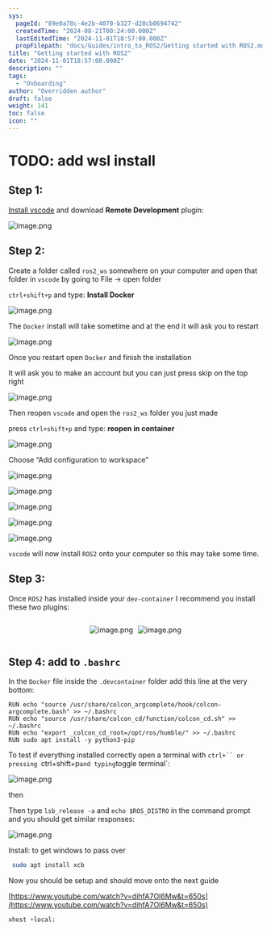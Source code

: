 ```yaml
---
sys:
  pageId: "89e0a78c-4e2b-4070-b327-d28cb0694742"
  createdTime: "2024-08-21T00:24:00.000Z"
  lastEditedTime: "2024-11-01T18:57:00.000Z"
  propFilepath: "docs/Guides/intro_to_ROS2/Getting started with ROS2.md"
title: "Getting started with ROS2"
date: "2024-11-01T18:57:00.000Z"
description: ""
tags:
  - "Onboarding"
author: "Overridden author"
draft: false
weight: 141
toc: false
icon: ""
---
```


# TODO: add wsl install

## Step 1:

[Install vscode](https://code.visualstudio.com/download) and download **Remote Development** plugin:

![image.png](https://prod-files-secure.s3.us-west-2.amazonaws.com/d518164a-d88e-44d1-a4ee-3adb3bd8bce0/efb52993-1881-4a40-b95e-6f020334f022/image.png?X-Amz-Algorithm=AWS4-HMAC-SHA256&X-Amz-Content-Sha256=UNSIGNED-PAYLOAD&X-Amz-Credential=ASIAZI2LB4662NKSA5QJ%2F20250307%2Fus-west-2%2Fs3%2Faws4_request&X-Amz-Date=20250307T110213Z&X-Amz-Expires=3600&X-Amz-Security-Token=IQoJb3JpZ2luX2VjEPr%2F%2F%2F%2F%2F%2F%2F%2F%2F%2FwEaCXVzLXdlc3QtMiJGMEQCIDn6lKOK0ILG6l0fn%2BrHyFkTwiQl3z%2FtgKS6HeiNeymuAiBz9TtTT66ACM5IOjTYUbVuGa48pv9PPN5QKbSUU3YqUCr%2FAwhDEAAaDDYzNzQyMzE4MzgwNSIMLFF3g17ojk%2BYT%2FagKtwDgeybuqHGV2Ft3eLUnyshzr%2BCH7%2Bk6x2FD6dKh5trEhyv3myOc4vx1DyhYp7qClzv0ORQz7SMjGzsqfSHqPRQBKBQbaQdURdnDpXLHn55iYQOkBuWt3UCxM0u8k37KWxTEU3tZFbZuh5%2B0joYJNU4cQHMx%2BC3cB%2B3Gdu4sFMpXq8IKC6UxKdbXl7wOQPIYbFvRIKu2zZ06urwq7AkIVxwZDC0B5wM9PxNeOp9Cowr9%2FK30iZda2oJPs9bCt21EqcjBNetRCo8GGWmvv%2FHcgUfg4oUtbi5O0k6hHnFur%2BUJfU4d0ET3ECanabWissX8ZLJGRWwhvWUEtlSmQyGqlNebmTa9Limqar6jTOfI9nror0oXh7DIUuEDA2315Ui%2FA2Ym0x3XdgypHwDwfrztJIFr96aCdm79hCT%2Fu3N%2B3t5iSvNd%2Bemj7V3F7cnLokPchdKwEUMg9WRkZy5CaPVz882XcCtuSG%2BOK3k0fSJQEfodyROr%2F5R573cFMcxC8JfDV4IOOfXDFDr2kOcIdx4UnnozPd9DPp1JfUWYOUk2ngQlyPiZEQxBE55025y0mwcUvi%2F%2BBVACTYBgsbMLvE0iT7n2YvZckC6xMkMOLZVClgwxNx8w5JtAn26Ee4zziEwv4irvgY6pgFKH%2B%2FL76PbJWYVzv1pQnpm3gYzbV2AtzTcuD%2BlDwRuUcbeHwtoGvnTWwrZYSBmOLOS4fcdr0EYyNR0RewwKHZLIlLV9FZEhc0ErRyecR3YShbfn1jrgG0b6fvA9SYgo8Rj2CxwiPQ9iMmkAyJmA9Z467pQymu6OGefJNDan97BVFMQv3KHrqVZpoQerun62xX36jBcCjJCSKF%2F6UeuZaWp%2FSfSeEc8&X-Amz-Signature=40a644d8dada8c0d6ae2ceccca5697d9375a5cfcff381a159b9411fe590fff92&X-Amz-SignedHeaders=host&x-id=GetObject)

## Step 2:

Create a folder called `ros2_ws` somewhere on your computer and open that folder in `vscode` by going to File → open folder 

`ctrl+shift+p` and type: **Install Docker**

![image.png](https://prod-files-secure.s3.us-west-2.amazonaws.com/d518164a-d88e-44d1-a4ee-3adb3bd8bce0/2269dc0e-1cd5-47ff-bceb-c04ad9b2eab0/image.png?X-Amz-Algorithm=AWS4-HMAC-SHA256&X-Amz-Content-Sha256=UNSIGNED-PAYLOAD&X-Amz-Credential=ASIAZI2LB4662NKSA5QJ%2F20250307%2Fus-west-2%2Fs3%2Faws4_request&X-Amz-Date=20250307T110213Z&X-Amz-Expires=3600&X-Amz-Security-Token=IQoJb3JpZ2luX2VjEPr%2F%2F%2F%2F%2F%2F%2F%2F%2F%2FwEaCXVzLXdlc3QtMiJGMEQCIDn6lKOK0ILG6l0fn%2BrHyFkTwiQl3z%2FtgKS6HeiNeymuAiBz9TtTT66ACM5IOjTYUbVuGa48pv9PPN5QKbSUU3YqUCr%2FAwhDEAAaDDYzNzQyMzE4MzgwNSIMLFF3g17ojk%2BYT%2FagKtwDgeybuqHGV2Ft3eLUnyshzr%2BCH7%2Bk6x2FD6dKh5trEhyv3myOc4vx1DyhYp7qClzv0ORQz7SMjGzsqfSHqPRQBKBQbaQdURdnDpXLHn55iYQOkBuWt3UCxM0u8k37KWxTEU3tZFbZuh5%2B0joYJNU4cQHMx%2BC3cB%2B3Gdu4sFMpXq8IKC6UxKdbXl7wOQPIYbFvRIKu2zZ06urwq7AkIVxwZDC0B5wM9PxNeOp9Cowr9%2FK30iZda2oJPs9bCt21EqcjBNetRCo8GGWmvv%2FHcgUfg4oUtbi5O0k6hHnFur%2BUJfU4d0ET3ECanabWissX8ZLJGRWwhvWUEtlSmQyGqlNebmTa9Limqar6jTOfI9nror0oXh7DIUuEDA2315Ui%2FA2Ym0x3XdgypHwDwfrztJIFr96aCdm79hCT%2Fu3N%2B3t5iSvNd%2Bemj7V3F7cnLokPchdKwEUMg9WRkZy5CaPVz882XcCtuSG%2BOK3k0fSJQEfodyROr%2F5R573cFMcxC8JfDV4IOOfXDFDr2kOcIdx4UnnozPd9DPp1JfUWYOUk2ngQlyPiZEQxBE55025y0mwcUvi%2F%2BBVACTYBgsbMLvE0iT7n2YvZckC6xMkMOLZVClgwxNx8w5JtAn26Ee4zziEwv4irvgY6pgFKH%2B%2FL76PbJWYVzv1pQnpm3gYzbV2AtzTcuD%2BlDwRuUcbeHwtoGvnTWwrZYSBmOLOS4fcdr0EYyNR0RewwKHZLIlLV9FZEhc0ErRyecR3YShbfn1jrgG0b6fvA9SYgo8Rj2CxwiPQ9iMmkAyJmA9Z467pQymu6OGefJNDan97BVFMQv3KHrqVZpoQerun62xX36jBcCjJCSKF%2F6UeuZaWp%2FSfSeEc8&X-Amz-Signature=1e6474a77c78ebc6179ee05f4773d95d11c67a12c7fc78d1554d1968f971139a&X-Amz-SignedHeaders=host&x-id=GetObject)

The `Docker` install will take sometime and at the end it will ask you to restart

![image.png](https://prod-files-secure.s3.us-west-2.amazonaws.com/d518164a-d88e-44d1-a4ee-3adb3bd8bce0/ed233f78-be33-4b1f-b89c-9c346c0e961e/image.png?X-Amz-Algorithm=AWS4-HMAC-SHA256&X-Amz-Content-Sha256=UNSIGNED-PAYLOAD&X-Amz-Credential=ASIAZI2LB4662NKSA5QJ%2F20250307%2Fus-west-2%2Fs3%2Faws4_request&X-Amz-Date=20250307T110213Z&X-Amz-Expires=3600&X-Amz-Security-Token=IQoJb3JpZ2luX2VjEPr%2F%2F%2F%2F%2F%2F%2F%2F%2F%2FwEaCXVzLXdlc3QtMiJGMEQCIDn6lKOK0ILG6l0fn%2BrHyFkTwiQl3z%2FtgKS6HeiNeymuAiBz9TtTT66ACM5IOjTYUbVuGa48pv9PPN5QKbSUU3YqUCr%2FAwhDEAAaDDYzNzQyMzE4MzgwNSIMLFF3g17ojk%2BYT%2FagKtwDgeybuqHGV2Ft3eLUnyshzr%2BCH7%2Bk6x2FD6dKh5trEhyv3myOc4vx1DyhYp7qClzv0ORQz7SMjGzsqfSHqPRQBKBQbaQdURdnDpXLHn55iYQOkBuWt3UCxM0u8k37KWxTEU3tZFbZuh5%2B0joYJNU4cQHMx%2BC3cB%2B3Gdu4sFMpXq8IKC6UxKdbXl7wOQPIYbFvRIKu2zZ06urwq7AkIVxwZDC0B5wM9PxNeOp9Cowr9%2FK30iZda2oJPs9bCt21EqcjBNetRCo8GGWmvv%2FHcgUfg4oUtbi5O0k6hHnFur%2BUJfU4d0ET3ECanabWissX8ZLJGRWwhvWUEtlSmQyGqlNebmTa9Limqar6jTOfI9nror0oXh7DIUuEDA2315Ui%2FA2Ym0x3XdgypHwDwfrztJIFr96aCdm79hCT%2Fu3N%2B3t5iSvNd%2Bemj7V3F7cnLokPchdKwEUMg9WRkZy5CaPVz882XcCtuSG%2BOK3k0fSJQEfodyROr%2F5R573cFMcxC8JfDV4IOOfXDFDr2kOcIdx4UnnozPd9DPp1JfUWYOUk2ngQlyPiZEQxBE55025y0mwcUvi%2F%2BBVACTYBgsbMLvE0iT7n2YvZckC6xMkMOLZVClgwxNx8w5JtAn26Ee4zziEwv4irvgY6pgFKH%2B%2FL76PbJWYVzv1pQnpm3gYzbV2AtzTcuD%2BlDwRuUcbeHwtoGvnTWwrZYSBmOLOS4fcdr0EYyNR0RewwKHZLIlLV9FZEhc0ErRyecR3YShbfn1jrgG0b6fvA9SYgo8Rj2CxwiPQ9iMmkAyJmA9Z467pQymu6OGefJNDan97BVFMQv3KHrqVZpoQerun62xX36jBcCjJCSKF%2F6UeuZaWp%2FSfSeEc8&X-Amz-Signature=75ba03857fe874c607235d996d0cf48040a1f49bbf8d52fcaaa09554be04d5de&X-Amz-SignedHeaders=host&x-id=GetObject)

Once you restart open `Docker` and finish the installation

It will ask you to make an account but you can just press skip on the top right

![image.png](https://prod-files-secure.s3.us-west-2.amazonaws.com/d518164a-d88e-44d1-a4ee-3adb3bd8bce0/21010ad9-1659-4fd9-9f59-9932a09b2a3d/image.png?X-Amz-Algorithm=AWS4-HMAC-SHA256&X-Amz-Content-Sha256=UNSIGNED-PAYLOAD&X-Amz-Credential=ASIAZI2LB4662NKSA5QJ%2F20250307%2Fus-west-2%2Fs3%2Faws4_request&X-Amz-Date=20250307T110213Z&X-Amz-Expires=3600&X-Amz-Security-Token=IQoJb3JpZ2luX2VjEPr%2F%2F%2F%2F%2F%2F%2F%2F%2F%2FwEaCXVzLXdlc3QtMiJGMEQCIDn6lKOK0ILG6l0fn%2BrHyFkTwiQl3z%2FtgKS6HeiNeymuAiBz9TtTT66ACM5IOjTYUbVuGa48pv9PPN5QKbSUU3YqUCr%2FAwhDEAAaDDYzNzQyMzE4MzgwNSIMLFF3g17ojk%2BYT%2FagKtwDgeybuqHGV2Ft3eLUnyshzr%2BCH7%2Bk6x2FD6dKh5trEhyv3myOc4vx1DyhYp7qClzv0ORQz7SMjGzsqfSHqPRQBKBQbaQdURdnDpXLHn55iYQOkBuWt3UCxM0u8k37KWxTEU3tZFbZuh5%2B0joYJNU4cQHMx%2BC3cB%2B3Gdu4sFMpXq8IKC6UxKdbXl7wOQPIYbFvRIKu2zZ06urwq7AkIVxwZDC0B5wM9PxNeOp9Cowr9%2FK30iZda2oJPs9bCt21EqcjBNetRCo8GGWmvv%2FHcgUfg4oUtbi5O0k6hHnFur%2BUJfU4d0ET3ECanabWissX8ZLJGRWwhvWUEtlSmQyGqlNebmTa9Limqar6jTOfI9nror0oXh7DIUuEDA2315Ui%2FA2Ym0x3XdgypHwDwfrztJIFr96aCdm79hCT%2Fu3N%2B3t5iSvNd%2Bemj7V3F7cnLokPchdKwEUMg9WRkZy5CaPVz882XcCtuSG%2BOK3k0fSJQEfodyROr%2F5R573cFMcxC8JfDV4IOOfXDFDr2kOcIdx4UnnozPd9DPp1JfUWYOUk2ngQlyPiZEQxBE55025y0mwcUvi%2F%2BBVACTYBgsbMLvE0iT7n2YvZckC6xMkMOLZVClgwxNx8w5JtAn26Ee4zziEwv4irvgY6pgFKH%2B%2FL76PbJWYVzv1pQnpm3gYzbV2AtzTcuD%2BlDwRuUcbeHwtoGvnTWwrZYSBmOLOS4fcdr0EYyNR0RewwKHZLIlLV9FZEhc0ErRyecR3YShbfn1jrgG0b6fvA9SYgo8Rj2CxwiPQ9iMmkAyJmA9Z467pQymu6OGefJNDan97BVFMQv3KHrqVZpoQerun62xX36jBcCjJCSKF%2F6UeuZaWp%2FSfSeEc8&X-Amz-Signature=0c9cff6d7d3285f2e89812046e64c03a6e99477cac061dae60a0fcbc063d5dd9&X-Amz-SignedHeaders=host&x-id=GetObject)

Then reopen `vscode` and open the `ros2_ws` folder you just made

press `ctrl+shift+p` and type: **reopen in container**

![image.png](https://prod-files-secure.s3.us-west-2.amazonaws.com/d518164a-d88e-44d1-a4ee-3adb3bd8bce0/4e93b8c2-41ad-488c-8095-c74205196118/image.png?X-Amz-Algorithm=AWS4-HMAC-SHA256&X-Amz-Content-Sha256=UNSIGNED-PAYLOAD&X-Amz-Credential=ASIAZI2LB4662NKSA5QJ%2F20250307%2Fus-west-2%2Fs3%2Faws4_request&X-Amz-Date=20250307T110213Z&X-Amz-Expires=3600&X-Amz-Security-Token=IQoJb3JpZ2luX2VjEPr%2F%2F%2F%2F%2F%2F%2F%2F%2F%2FwEaCXVzLXdlc3QtMiJGMEQCIDn6lKOK0ILG6l0fn%2BrHyFkTwiQl3z%2FtgKS6HeiNeymuAiBz9TtTT66ACM5IOjTYUbVuGa48pv9PPN5QKbSUU3YqUCr%2FAwhDEAAaDDYzNzQyMzE4MzgwNSIMLFF3g17ojk%2BYT%2FagKtwDgeybuqHGV2Ft3eLUnyshzr%2BCH7%2Bk6x2FD6dKh5trEhyv3myOc4vx1DyhYp7qClzv0ORQz7SMjGzsqfSHqPRQBKBQbaQdURdnDpXLHn55iYQOkBuWt3UCxM0u8k37KWxTEU3tZFbZuh5%2B0joYJNU4cQHMx%2BC3cB%2B3Gdu4sFMpXq8IKC6UxKdbXl7wOQPIYbFvRIKu2zZ06urwq7AkIVxwZDC0B5wM9PxNeOp9Cowr9%2FK30iZda2oJPs9bCt21EqcjBNetRCo8GGWmvv%2FHcgUfg4oUtbi5O0k6hHnFur%2BUJfU4d0ET3ECanabWissX8ZLJGRWwhvWUEtlSmQyGqlNebmTa9Limqar6jTOfI9nror0oXh7DIUuEDA2315Ui%2FA2Ym0x3XdgypHwDwfrztJIFr96aCdm79hCT%2Fu3N%2B3t5iSvNd%2Bemj7V3F7cnLokPchdKwEUMg9WRkZy5CaPVz882XcCtuSG%2BOK3k0fSJQEfodyROr%2F5R573cFMcxC8JfDV4IOOfXDFDr2kOcIdx4UnnozPd9DPp1JfUWYOUk2ngQlyPiZEQxBE55025y0mwcUvi%2F%2BBVACTYBgsbMLvE0iT7n2YvZckC6xMkMOLZVClgwxNx8w5JtAn26Ee4zziEwv4irvgY6pgFKH%2B%2FL76PbJWYVzv1pQnpm3gYzbV2AtzTcuD%2BlDwRuUcbeHwtoGvnTWwrZYSBmOLOS4fcdr0EYyNR0RewwKHZLIlLV9FZEhc0ErRyecR3YShbfn1jrgG0b6fvA9SYgo8Rj2CxwiPQ9iMmkAyJmA9Z467pQymu6OGefJNDan97BVFMQv3KHrqVZpoQerun62xX36jBcCjJCSKF%2F6UeuZaWp%2FSfSeEc8&X-Amz-Signature=c8f542d711040138a3a6a7254e80ecd25b6499878c0596dae252a9f9c6223a7d&X-Amz-SignedHeaders=host&x-id=GetObject)

Choose “Add configuration to workspace”

![image.png](https://prod-files-secure.s3.us-west-2.amazonaws.com/d518164a-d88e-44d1-a4ee-3adb3bd8bce0/9560b282-5060-4989-ba37-97e7b2c22476/image.png?X-Amz-Algorithm=AWS4-HMAC-SHA256&X-Amz-Content-Sha256=UNSIGNED-PAYLOAD&X-Amz-Credential=ASIAZI2LB4662NKSA5QJ%2F20250307%2Fus-west-2%2Fs3%2Faws4_request&X-Amz-Date=20250307T110213Z&X-Amz-Expires=3600&X-Amz-Security-Token=IQoJb3JpZ2luX2VjEPr%2F%2F%2F%2F%2F%2F%2F%2F%2F%2FwEaCXVzLXdlc3QtMiJGMEQCIDn6lKOK0ILG6l0fn%2BrHyFkTwiQl3z%2FtgKS6HeiNeymuAiBz9TtTT66ACM5IOjTYUbVuGa48pv9PPN5QKbSUU3YqUCr%2FAwhDEAAaDDYzNzQyMzE4MzgwNSIMLFF3g17ojk%2BYT%2FagKtwDgeybuqHGV2Ft3eLUnyshzr%2BCH7%2Bk6x2FD6dKh5trEhyv3myOc4vx1DyhYp7qClzv0ORQz7SMjGzsqfSHqPRQBKBQbaQdURdnDpXLHn55iYQOkBuWt3UCxM0u8k37KWxTEU3tZFbZuh5%2B0joYJNU4cQHMx%2BC3cB%2B3Gdu4sFMpXq8IKC6UxKdbXl7wOQPIYbFvRIKu2zZ06urwq7AkIVxwZDC0B5wM9PxNeOp9Cowr9%2FK30iZda2oJPs9bCt21EqcjBNetRCo8GGWmvv%2FHcgUfg4oUtbi5O0k6hHnFur%2BUJfU4d0ET3ECanabWissX8ZLJGRWwhvWUEtlSmQyGqlNebmTa9Limqar6jTOfI9nror0oXh7DIUuEDA2315Ui%2FA2Ym0x3XdgypHwDwfrztJIFr96aCdm79hCT%2Fu3N%2B3t5iSvNd%2Bemj7V3F7cnLokPchdKwEUMg9WRkZy5CaPVz882XcCtuSG%2BOK3k0fSJQEfodyROr%2F5R573cFMcxC8JfDV4IOOfXDFDr2kOcIdx4UnnozPd9DPp1JfUWYOUk2ngQlyPiZEQxBE55025y0mwcUvi%2F%2BBVACTYBgsbMLvE0iT7n2YvZckC6xMkMOLZVClgwxNx8w5JtAn26Ee4zziEwv4irvgY6pgFKH%2B%2FL76PbJWYVzv1pQnpm3gYzbV2AtzTcuD%2BlDwRuUcbeHwtoGvnTWwrZYSBmOLOS4fcdr0EYyNR0RewwKHZLIlLV9FZEhc0ErRyecR3YShbfn1jrgG0b6fvA9SYgo8Rj2CxwiPQ9iMmkAyJmA9Z467pQymu6OGefJNDan97BVFMQv3KHrqVZpoQerun62xX36jBcCjJCSKF%2F6UeuZaWp%2FSfSeEc8&X-Amz-Signature=c0e445b3ff1dec30a03c5c1a2873cd1804c3d20d785e75b873c27c1188f54aa0&X-Amz-SignedHeaders=host&x-id=GetObject)

![image.png](https://prod-files-secure.s3.us-west-2.amazonaws.com/d518164a-d88e-44d1-a4ee-3adb3bd8bce0/2ee63f81-886b-48e8-a553-dc6e5eac99e4/image.png?X-Amz-Algorithm=AWS4-HMAC-SHA256&X-Amz-Content-Sha256=UNSIGNED-PAYLOAD&X-Amz-Credential=ASIAZI2LB4662NKSA5QJ%2F20250307%2Fus-west-2%2Fs3%2Faws4_request&X-Amz-Date=20250307T110213Z&X-Amz-Expires=3600&X-Amz-Security-Token=IQoJb3JpZ2luX2VjEPr%2F%2F%2F%2F%2F%2F%2F%2F%2F%2FwEaCXVzLXdlc3QtMiJGMEQCIDn6lKOK0ILG6l0fn%2BrHyFkTwiQl3z%2FtgKS6HeiNeymuAiBz9TtTT66ACM5IOjTYUbVuGa48pv9PPN5QKbSUU3YqUCr%2FAwhDEAAaDDYzNzQyMzE4MzgwNSIMLFF3g17ojk%2BYT%2FagKtwDgeybuqHGV2Ft3eLUnyshzr%2BCH7%2Bk6x2FD6dKh5trEhyv3myOc4vx1DyhYp7qClzv0ORQz7SMjGzsqfSHqPRQBKBQbaQdURdnDpXLHn55iYQOkBuWt3UCxM0u8k37KWxTEU3tZFbZuh5%2B0joYJNU4cQHMx%2BC3cB%2B3Gdu4sFMpXq8IKC6UxKdbXl7wOQPIYbFvRIKu2zZ06urwq7AkIVxwZDC0B5wM9PxNeOp9Cowr9%2FK30iZda2oJPs9bCt21EqcjBNetRCo8GGWmvv%2FHcgUfg4oUtbi5O0k6hHnFur%2BUJfU4d0ET3ECanabWissX8ZLJGRWwhvWUEtlSmQyGqlNebmTa9Limqar6jTOfI9nror0oXh7DIUuEDA2315Ui%2FA2Ym0x3XdgypHwDwfrztJIFr96aCdm79hCT%2Fu3N%2B3t5iSvNd%2Bemj7V3F7cnLokPchdKwEUMg9WRkZy5CaPVz882XcCtuSG%2BOK3k0fSJQEfodyROr%2F5R573cFMcxC8JfDV4IOOfXDFDr2kOcIdx4UnnozPd9DPp1JfUWYOUk2ngQlyPiZEQxBE55025y0mwcUvi%2F%2BBVACTYBgsbMLvE0iT7n2YvZckC6xMkMOLZVClgwxNx8w5JtAn26Ee4zziEwv4irvgY6pgFKH%2B%2FL76PbJWYVzv1pQnpm3gYzbV2AtzTcuD%2BlDwRuUcbeHwtoGvnTWwrZYSBmOLOS4fcdr0EYyNR0RewwKHZLIlLV9FZEhc0ErRyecR3YShbfn1jrgG0b6fvA9SYgo8Rj2CxwiPQ9iMmkAyJmA9Z467pQymu6OGefJNDan97BVFMQv3KHrqVZpoQerun62xX36jBcCjJCSKF%2F6UeuZaWp%2FSfSeEc8&X-Amz-Signature=0f7e0ef403f757559e84be49d0178e2e28f726dfa75a3f6c8dfe7fa83e065679&X-Amz-SignedHeaders=host&x-id=GetObject)

![image.png](https://prod-files-secure.s3.us-west-2.amazonaws.com/d518164a-d88e-44d1-a4ee-3adb3bd8bce0/ae1580b2-b048-407e-aed9-b584224a7a04/image.png?X-Amz-Algorithm=AWS4-HMAC-SHA256&X-Amz-Content-Sha256=UNSIGNED-PAYLOAD&X-Amz-Credential=ASIAZI2LB4662NKSA5QJ%2F20250307%2Fus-west-2%2Fs3%2Faws4_request&X-Amz-Date=20250307T110213Z&X-Amz-Expires=3600&X-Amz-Security-Token=IQoJb3JpZ2luX2VjEPr%2F%2F%2F%2F%2F%2F%2F%2F%2F%2FwEaCXVzLXdlc3QtMiJGMEQCIDn6lKOK0ILG6l0fn%2BrHyFkTwiQl3z%2FtgKS6HeiNeymuAiBz9TtTT66ACM5IOjTYUbVuGa48pv9PPN5QKbSUU3YqUCr%2FAwhDEAAaDDYzNzQyMzE4MzgwNSIMLFF3g17ojk%2BYT%2FagKtwDgeybuqHGV2Ft3eLUnyshzr%2BCH7%2Bk6x2FD6dKh5trEhyv3myOc4vx1DyhYp7qClzv0ORQz7SMjGzsqfSHqPRQBKBQbaQdURdnDpXLHn55iYQOkBuWt3UCxM0u8k37KWxTEU3tZFbZuh5%2B0joYJNU4cQHMx%2BC3cB%2B3Gdu4sFMpXq8IKC6UxKdbXl7wOQPIYbFvRIKu2zZ06urwq7AkIVxwZDC0B5wM9PxNeOp9Cowr9%2FK30iZda2oJPs9bCt21EqcjBNetRCo8GGWmvv%2FHcgUfg4oUtbi5O0k6hHnFur%2BUJfU4d0ET3ECanabWissX8ZLJGRWwhvWUEtlSmQyGqlNebmTa9Limqar6jTOfI9nror0oXh7DIUuEDA2315Ui%2FA2Ym0x3XdgypHwDwfrztJIFr96aCdm79hCT%2Fu3N%2B3t5iSvNd%2Bemj7V3F7cnLokPchdKwEUMg9WRkZy5CaPVz882XcCtuSG%2BOK3k0fSJQEfodyROr%2F5R573cFMcxC8JfDV4IOOfXDFDr2kOcIdx4UnnozPd9DPp1JfUWYOUk2ngQlyPiZEQxBE55025y0mwcUvi%2F%2BBVACTYBgsbMLvE0iT7n2YvZckC6xMkMOLZVClgwxNx8w5JtAn26Ee4zziEwv4irvgY6pgFKH%2B%2FL76PbJWYVzv1pQnpm3gYzbV2AtzTcuD%2BlDwRuUcbeHwtoGvnTWwrZYSBmOLOS4fcdr0EYyNR0RewwKHZLIlLV9FZEhc0ErRyecR3YShbfn1jrgG0b6fvA9SYgo8Rj2CxwiPQ9iMmkAyJmA9Z467pQymu6OGefJNDan97BVFMQv3KHrqVZpoQerun62xX36jBcCjJCSKF%2F6UeuZaWp%2FSfSeEc8&X-Amz-Signature=d01e4ccab1f7d0989199bdc18c27b02370a572d91bd273bc634a637ffc217297&X-Amz-SignedHeaders=host&x-id=GetObject)

![image.png](https://prod-files-secure.s3.us-west-2.amazonaws.com/d518164a-d88e-44d1-a4ee-3adb3bd8bce0/53255b28-f75e-430f-b9e3-c0ac8577e42b/image.png?X-Amz-Algorithm=AWS4-HMAC-SHA256&X-Amz-Content-Sha256=UNSIGNED-PAYLOAD&X-Amz-Credential=ASIAZI2LB4662NKSA5QJ%2F20250307%2Fus-west-2%2Fs3%2Faws4_request&X-Amz-Date=20250307T110213Z&X-Amz-Expires=3600&X-Amz-Security-Token=IQoJb3JpZ2luX2VjEPr%2F%2F%2F%2F%2F%2F%2F%2F%2F%2FwEaCXVzLXdlc3QtMiJGMEQCIDn6lKOK0ILG6l0fn%2BrHyFkTwiQl3z%2FtgKS6HeiNeymuAiBz9TtTT66ACM5IOjTYUbVuGa48pv9PPN5QKbSUU3YqUCr%2FAwhDEAAaDDYzNzQyMzE4MzgwNSIMLFF3g17ojk%2BYT%2FagKtwDgeybuqHGV2Ft3eLUnyshzr%2BCH7%2Bk6x2FD6dKh5trEhyv3myOc4vx1DyhYp7qClzv0ORQz7SMjGzsqfSHqPRQBKBQbaQdURdnDpXLHn55iYQOkBuWt3UCxM0u8k37KWxTEU3tZFbZuh5%2B0joYJNU4cQHMx%2BC3cB%2B3Gdu4sFMpXq8IKC6UxKdbXl7wOQPIYbFvRIKu2zZ06urwq7AkIVxwZDC0B5wM9PxNeOp9Cowr9%2FK30iZda2oJPs9bCt21EqcjBNetRCo8GGWmvv%2FHcgUfg4oUtbi5O0k6hHnFur%2BUJfU4d0ET3ECanabWissX8ZLJGRWwhvWUEtlSmQyGqlNebmTa9Limqar6jTOfI9nror0oXh7DIUuEDA2315Ui%2FA2Ym0x3XdgypHwDwfrztJIFr96aCdm79hCT%2Fu3N%2B3t5iSvNd%2Bemj7V3F7cnLokPchdKwEUMg9WRkZy5CaPVz882XcCtuSG%2BOK3k0fSJQEfodyROr%2F5R573cFMcxC8JfDV4IOOfXDFDr2kOcIdx4UnnozPd9DPp1JfUWYOUk2ngQlyPiZEQxBE55025y0mwcUvi%2F%2BBVACTYBgsbMLvE0iT7n2YvZckC6xMkMOLZVClgwxNx8w5JtAn26Ee4zziEwv4irvgY6pgFKH%2B%2FL76PbJWYVzv1pQnpm3gYzbV2AtzTcuD%2BlDwRuUcbeHwtoGvnTWwrZYSBmOLOS4fcdr0EYyNR0RewwKHZLIlLV9FZEhc0ErRyecR3YShbfn1jrgG0b6fvA9SYgo8Rj2CxwiPQ9iMmkAyJmA9Z467pQymu6OGefJNDan97BVFMQv3KHrqVZpoQerun62xX36jBcCjJCSKF%2F6UeuZaWp%2FSfSeEc8&X-Amz-Signature=21363c3a5e825699fa9fddce06c7b7cfd96694ea2c55e2086081c4dabc4878c4&X-Amz-SignedHeaders=host&x-id=GetObject)

![image.png](https://prod-files-secure.s3.us-west-2.amazonaws.com/d518164a-d88e-44d1-a4ee-3adb3bd8bce0/7c562767-5af9-4ffb-97d1-327bcdf4ee00/image.png?X-Amz-Algorithm=AWS4-HMAC-SHA256&X-Amz-Content-Sha256=UNSIGNED-PAYLOAD&X-Amz-Credential=ASIAZI2LB4662NKSA5QJ%2F20250307%2Fus-west-2%2Fs3%2Faws4_request&X-Amz-Date=20250307T110213Z&X-Amz-Expires=3600&X-Amz-Security-Token=IQoJb3JpZ2luX2VjEPr%2F%2F%2F%2F%2F%2F%2F%2F%2F%2FwEaCXVzLXdlc3QtMiJGMEQCIDn6lKOK0ILG6l0fn%2BrHyFkTwiQl3z%2FtgKS6HeiNeymuAiBz9TtTT66ACM5IOjTYUbVuGa48pv9PPN5QKbSUU3YqUCr%2FAwhDEAAaDDYzNzQyMzE4MzgwNSIMLFF3g17ojk%2BYT%2FagKtwDgeybuqHGV2Ft3eLUnyshzr%2BCH7%2Bk6x2FD6dKh5trEhyv3myOc4vx1DyhYp7qClzv0ORQz7SMjGzsqfSHqPRQBKBQbaQdURdnDpXLHn55iYQOkBuWt3UCxM0u8k37KWxTEU3tZFbZuh5%2B0joYJNU4cQHMx%2BC3cB%2B3Gdu4sFMpXq8IKC6UxKdbXl7wOQPIYbFvRIKu2zZ06urwq7AkIVxwZDC0B5wM9PxNeOp9Cowr9%2FK30iZda2oJPs9bCt21EqcjBNetRCo8GGWmvv%2FHcgUfg4oUtbi5O0k6hHnFur%2BUJfU4d0ET3ECanabWissX8ZLJGRWwhvWUEtlSmQyGqlNebmTa9Limqar6jTOfI9nror0oXh7DIUuEDA2315Ui%2FA2Ym0x3XdgypHwDwfrztJIFr96aCdm79hCT%2Fu3N%2B3t5iSvNd%2Bemj7V3F7cnLokPchdKwEUMg9WRkZy5CaPVz882XcCtuSG%2BOK3k0fSJQEfodyROr%2F5R573cFMcxC8JfDV4IOOfXDFDr2kOcIdx4UnnozPd9DPp1JfUWYOUk2ngQlyPiZEQxBE55025y0mwcUvi%2F%2BBVACTYBgsbMLvE0iT7n2YvZckC6xMkMOLZVClgwxNx8w5JtAn26Ee4zziEwv4irvgY6pgFKH%2B%2FL76PbJWYVzv1pQnpm3gYzbV2AtzTcuD%2BlDwRuUcbeHwtoGvnTWwrZYSBmOLOS4fcdr0EYyNR0RewwKHZLIlLV9FZEhc0ErRyecR3YShbfn1jrgG0b6fvA9SYgo8Rj2CxwiPQ9iMmkAyJmA9Z467pQymu6OGefJNDan97BVFMQv3KHrqVZpoQerun62xX36jBcCjJCSKF%2F6UeuZaWp%2FSfSeEc8&X-Amz-Signature=c6eff7f472a702d7ed6fd394f37e0ac5d67f49fb6f792dd9e11bacd294365358&X-Amz-SignedHeaders=host&x-id=GetObject)

`vscode` will now install `ROS2` onto your computer so this may take some time.

## Step 3:

Once `ROS2` has installed inside your `dev-container` I recommend you install these two plugins:

<div style="display: flex;flex-direction: row; column-gap:10px; max-width: 630px;justify-content: center;">
<div>

![image.png](https://prod-files-secure.s3.us-west-2.amazonaws.com/d518164a-d88e-44d1-a4ee-3adb3bd8bce0/3fc3d550-5a54-4ba1-ba6b-faa01cdb7369/image.png?X-Amz-Algorithm=AWS4-HMAC-SHA256&X-Amz-Content-Sha256=UNSIGNED-PAYLOAD&X-Amz-Credential=ASIAZI2LB4662PYSOKGQ%2F20250307%2Fus-west-2%2Fs3%2Faws4_request&X-Amz-Date=20250307T110230Z&X-Amz-Expires=3600&X-Amz-Security-Token=IQoJb3JpZ2luX2VjEPr%2F%2F%2F%2F%2F%2F%2F%2F%2F%2FwEaCXVzLXdlc3QtMiJHMEUCIGmMxrZaSDMiktvEspj0S902T3a8GN7IJE301E946zmsAiEAksLWxKtp7xl9H%2BYTvHWltNaPWWxHezD8PvtbdduidpMq%2FwMIQxAAGgw2Mzc0MjMxODM4MDUiDDVtwk54Hhjt8irtKyrcA1ToAkGmw71anoKWv8pf1PN3A2AI4F5ZznEF7rmfwPcIB%2BPQGR9zz7SfQOoareqKCueWHgvZpVS1GhnygRgvOHl4vDR8GFiCgNxM3Q8ocm3zfM1uVccQeaPGE6hQLKC0QtkOTNKx1Myhx7hH8X%2BsTFrmZ6VAu7F3aUXKsYdyFpOK7L95QkRvLdvpGgyLiPwSsCpKzrzkfGgjfz82D0ebhL5ID1CEqFXyuGxmiBcBG6dnmtAiyupBnIXaSp54mmF83bhUzabOAe9nOU%2BB21fUmzrkHkz5GWvd%2BZDbUosKuAbEZ1jCLKyDmMWWPKq5RCw9HzJMSIUakm9Hn%2BnWcEQsQaB2H3JJ5O54jiRIRKEIT2dG68Uy%2FrhTNgMcUAfjk6YwtdBOh470Hck%2B%2BfOjrpLrLxfpJXmRuQ%2F31x%2BRi4HC36qBMsNu4U1yW0jeRT50xAb3VdJwj365uBZp23eK%2F60eXQYoxcGMOUcdSpIFku%2F5I8eBT4jaRpNTywVeYYoa0JbwxF1GqBWUlQHOY6cOQsadVpm5JajX9%2BbSju7tdIS%2FhLXkzNqqQacsE8u8kjdHKGz3bhrwBZDjapaIzaNgPT7yL%2FUVECzpO8TuUCR03KmcHD9kLm2xoudCoiXfnLGfMN%2BHq74GOqUB45UOcEhwEPI5XM%2BpsFcjqoQ5uWGHWD%2FKMaUlruCXxzxwfZM46sPqbdxb9G%2BHVeoh1NxwB0YQUdxAGfBRAfY7MzBReSqU1QInht%2BsghIIs55K2W15VyKzBBk6vRReWe47yhSCIUGA2gN%2BvjyBu2Q7MUSOZdBQStPyT69IDNS1WkgnLlvbgV7pdmDgmxEIUzeSpBMIjTjN1OgK6ik7agYqAyJNAXuZ&X-Amz-Signature=6204743de1001e04c45d7485c51cc001933cf42f699d2a5feeb839941ad7ac11&X-Amz-SignedHeaders=host&x-id=GetObject)

</div>
<div>

![image.png](https://prod-files-secure.s3.us-west-2.amazonaws.com/d518164a-d88e-44d1-a4ee-3adb3bd8bce0/d994cc66-13c2-4093-a5a3-f84cf4601a82/image.png?X-Amz-Algorithm=AWS4-HMAC-SHA256&X-Amz-Content-Sha256=UNSIGNED-PAYLOAD&X-Amz-Credential=ASIAZI2LB46624QKMWAT%2F20250307%2Fus-west-2%2Fs3%2Faws4_request&X-Amz-Date=20250307T110233Z&X-Amz-Expires=3600&X-Amz-Security-Token=IQoJb3JpZ2luX2VjEPr%2F%2F%2F%2F%2F%2F%2F%2F%2F%2FwEaCXVzLXdlc3QtMiJHMEUCIQD9MeG%2F8NsR769l1rLe1sl2olLXnBjr3vdNWECwSmLLpAIgQFMdx%2BL8DaX4fukECMwbD3qJRrP3ofF%2BLPpjaIcpNqwq%2FwMIQxAAGgw2Mzc0MjMxODM4MDUiDFcC1W3q74k4EPsxISrcAy8OhguAFisb2uZpuZRm0unOgDWAcc92%2BK8lqn91BA2Q9k7Bg6AKJ%2BeTNPQ5kwHPTqAd5ZHdiYv8lUUiwlbsSPFBrDQ1e3orCj%2FgG8fq1y8P4UvhFPc1CM4ZXgsVgJLg3OInAn0IGW6Uqhvp%2FXh%2F5HVMqRurpwUFPNs%2FhJPLu9vxBaCRBzyEZzwy2czZGEYJI2ubGNA6sHtGCd5UDxrW7VDbgi25fuQwS6w5tAPFerpWO43rUfp0XlL9Dz3XeocAyFTXxzSZtVbg2DGKqH83mMhlLRdmB4yAdBfFwRhvSyPghr%2B1RkEZQwa6Dp7GZHOKWQOrpmJmmEFFvc39HW6V87pUK4f6ui0npIbVte90Zvg5UyRGnGpan0b5qxoafvflxJzz6RjhGwSo3CDNGj9CzU7KkIm1rmvg6muTK2o3E7SrnppL00%2BZGftbZXNoyMNo5pCgbLMhl3iAF2EbTTsXdrjWituosVfB35eOdIlHdPt6antBkUrsE%2BsjWrfykrnFKR6bsAXDexvAn5e6gQPFiG2TsZo3ooB6yxd%2FEZ5gFk0aVB7IYjadhbrBibdEX87KoJj2v%2Bv6BEIzCsLjnOSaoJJFZ8%2FnWSZd6BD8O3MSnUKiRp49IJMGYERIyhl9MLOIq74GOqUB3iahpaEsr4dh6HWluZeZrLg8462xmK1WGSeWRsWg%2BXwtNcv1rDhWqxXSY5uClQaAB4nnjEBaazQKSzeweWk6ygzCG8L%2B%2Fvpa39bagO2rjW9zLPbBQTRRDOlxQe6muvcDlzKfCQuasHjLINR9haKVqLp92lkBogL967MlDzVNh9BxJErmkQZk5V99eLVcTKw0POs7FclHUF9iVa%2BlrgeSoMkrCasp&X-Amz-Signature=0e02d3f312c7f828d2621bda061bfe75c463f7d78382aa575b9a4b17bc5aa58b&X-Amz-SignedHeaders=host&x-id=GetObject)

</div>
</div>

## Step 4: add to `.bashrc`

In the `Docker` file inside the `.devcontainer` folder add this line at the very bottom: 

```docker
RUN echo "source /usr/share/colcon_argcomplete/hook/colcon-argcomplete.bash" >> ~/.bashrc
RUN echo "source /usr/share/colcon_cd/function/colcon_cd.sh" >> ~/.bashrc
RUN echo "export _colcon_cd_root=/opt/ros/humble/" >> ~/.bashrc
RUN sudo apt install -y python3-pip 
```

To test if everything installed correctly open a terminal with `ctrl+`` or pressing `ctrl+shift+p` and typing `toggle terminal`:

![image.png](https://prod-files-secure.s3.us-west-2.amazonaws.com/d518164a-d88e-44d1-a4ee-3adb3bd8bce0/6a4943d8-b04e-4c02-9a58-775f3384d1a5/image.png?X-Amz-Algorithm=AWS4-HMAC-SHA256&X-Amz-Content-Sha256=UNSIGNED-PAYLOAD&X-Amz-Credential=ASIAZI2LB4662NKSA5QJ%2F20250307%2Fus-west-2%2Fs3%2Faws4_request&X-Amz-Date=20250307T110213Z&X-Amz-Expires=3600&X-Amz-Security-Token=IQoJb3JpZ2luX2VjEPr%2F%2F%2F%2F%2F%2F%2F%2F%2F%2FwEaCXVzLXdlc3QtMiJGMEQCIDn6lKOK0ILG6l0fn%2BrHyFkTwiQl3z%2FtgKS6HeiNeymuAiBz9TtTT66ACM5IOjTYUbVuGa48pv9PPN5QKbSUU3YqUCr%2FAwhDEAAaDDYzNzQyMzE4MzgwNSIMLFF3g17ojk%2BYT%2FagKtwDgeybuqHGV2Ft3eLUnyshzr%2BCH7%2Bk6x2FD6dKh5trEhyv3myOc4vx1DyhYp7qClzv0ORQz7SMjGzsqfSHqPRQBKBQbaQdURdnDpXLHn55iYQOkBuWt3UCxM0u8k37KWxTEU3tZFbZuh5%2B0joYJNU4cQHMx%2BC3cB%2B3Gdu4sFMpXq8IKC6UxKdbXl7wOQPIYbFvRIKu2zZ06urwq7AkIVxwZDC0B5wM9PxNeOp9Cowr9%2FK30iZda2oJPs9bCt21EqcjBNetRCo8GGWmvv%2FHcgUfg4oUtbi5O0k6hHnFur%2BUJfU4d0ET3ECanabWissX8ZLJGRWwhvWUEtlSmQyGqlNebmTa9Limqar6jTOfI9nror0oXh7DIUuEDA2315Ui%2FA2Ym0x3XdgypHwDwfrztJIFr96aCdm79hCT%2Fu3N%2B3t5iSvNd%2Bemj7V3F7cnLokPchdKwEUMg9WRkZy5CaPVz882XcCtuSG%2BOK3k0fSJQEfodyROr%2F5R573cFMcxC8JfDV4IOOfXDFDr2kOcIdx4UnnozPd9DPp1JfUWYOUk2ngQlyPiZEQxBE55025y0mwcUvi%2F%2BBVACTYBgsbMLvE0iT7n2YvZckC6xMkMOLZVClgwxNx8w5JtAn26Ee4zziEwv4irvgY6pgFKH%2B%2FL76PbJWYVzv1pQnpm3gYzbV2AtzTcuD%2BlDwRuUcbeHwtoGvnTWwrZYSBmOLOS4fcdr0EYyNR0RewwKHZLIlLV9FZEhc0ErRyecR3YShbfn1jrgG0b6fvA9SYgo8Rj2CxwiPQ9iMmkAyJmA9Z467pQymu6OGefJNDan97BVFMQv3KHrqVZpoQerun62xX36jBcCjJCSKF%2F6UeuZaWp%2FSfSeEc8&X-Amz-Signature=de5f49fd683a82b8f72a44edf79dd24d6697c10804c04d5eb66af4c6a7f01ef0&X-Amz-SignedHeaders=host&x-id=GetObject)

then 

Then type `lsb_release -a` and `echo $ROS_DISTRO` in the command prompt and you should get similar responses:

![image.png](https://prod-files-secure.s3.us-west-2.amazonaws.com/d518164a-d88e-44d1-a4ee-3adb3bd8bce0/3e635dec-a805-4e85-8b9e-d000e5b71a4e/image.png?X-Amz-Algorithm=AWS4-HMAC-SHA256&X-Amz-Content-Sha256=UNSIGNED-PAYLOAD&X-Amz-Credential=ASIAZI2LB4662NKSA5QJ%2F20250307%2Fus-west-2%2Fs3%2Faws4_request&X-Amz-Date=20250307T110213Z&X-Amz-Expires=3600&X-Amz-Security-Token=IQoJb3JpZ2luX2VjEPr%2F%2F%2F%2F%2F%2F%2F%2F%2F%2FwEaCXVzLXdlc3QtMiJGMEQCIDn6lKOK0ILG6l0fn%2BrHyFkTwiQl3z%2FtgKS6HeiNeymuAiBz9TtTT66ACM5IOjTYUbVuGa48pv9PPN5QKbSUU3YqUCr%2FAwhDEAAaDDYzNzQyMzE4MzgwNSIMLFF3g17ojk%2BYT%2FagKtwDgeybuqHGV2Ft3eLUnyshzr%2BCH7%2Bk6x2FD6dKh5trEhyv3myOc4vx1DyhYp7qClzv0ORQz7SMjGzsqfSHqPRQBKBQbaQdURdnDpXLHn55iYQOkBuWt3UCxM0u8k37KWxTEU3tZFbZuh5%2B0joYJNU4cQHMx%2BC3cB%2B3Gdu4sFMpXq8IKC6UxKdbXl7wOQPIYbFvRIKu2zZ06urwq7AkIVxwZDC0B5wM9PxNeOp9Cowr9%2FK30iZda2oJPs9bCt21EqcjBNetRCo8GGWmvv%2FHcgUfg4oUtbi5O0k6hHnFur%2BUJfU4d0ET3ECanabWissX8ZLJGRWwhvWUEtlSmQyGqlNebmTa9Limqar6jTOfI9nror0oXh7DIUuEDA2315Ui%2FA2Ym0x3XdgypHwDwfrztJIFr96aCdm79hCT%2Fu3N%2B3t5iSvNd%2Bemj7V3F7cnLokPchdKwEUMg9WRkZy5CaPVz882XcCtuSG%2BOK3k0fSJQEfodyROr%2F5R573cFMcxC8JfDV4IOOfXDFDr2kOcIdx4UnnozPd9DPp1JfUWYOUk2ngQlyPiZEQxBE55025y0mwcUvi%2F%2BBVACTYBgsbMLvE0iT7n2YvZckC6xMkMOLZVClgwxNx8w5JtAn26Ee4zziEwv4irvgY6pgFKH%2B%2FL76PbJWYVzv1pQnpm3gYzbV2AtzTcuD%2BlDwRuUcbeHwtoGvnTWwrZYSBmOLOS4fcdr0EYyNR0RewwKHZLIlLV9FZEhc0ErRyecR3YShbfn1jrgG0b6fvA9SYgo8Rj2CxwiPQ9iMmkAyJmA9Z467pQymu6OGefJNDan97BVFMQv3KHrqVZpoQerun62xX36jBcCjJCSKF%2F6UeuZaWp%2FSfSeEc8&X-Amz-Signature=1ca5637e0ce47bbac2a9dd2278b8e889d3d099f51e8773be7622652180181dda&X-Amz-SignedHeaders=host&x-id=GetObject)

Install:  to get windows to pass over

```bash
 sudo apt install xcb
```

Now you should be setup and should move onto the next guide 

[https://www.youtube.com/watch?v=dihfA7Ol6Mw&t=650s](https://www.youtube.com/watch?v=dihfA7Ol6Mw&t=650s)

```python
xhost +local:
```
